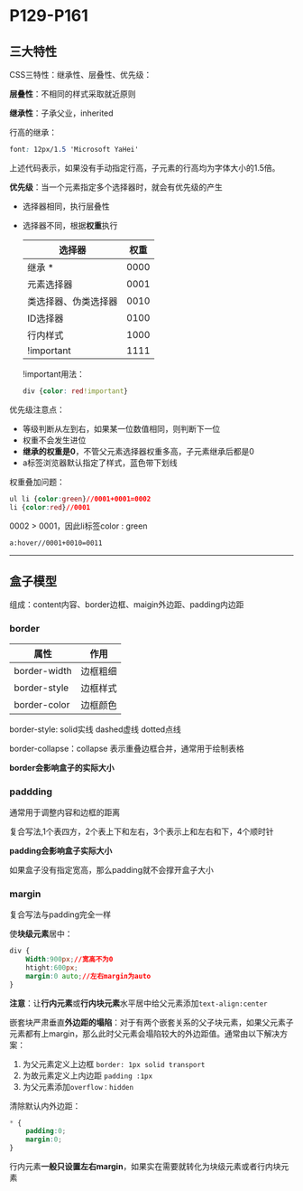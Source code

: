 # P129-P161

## 三大特性

CSS三特性：继承性、层叠性、优先级：

**层叠性**：不相同的样式采取就近原则

**继承性**：子承父业，inherited

行高的继承：

```css
font: 12px/1.5 'Microsoft YaHei'
```

上述代码表示，如果没有手动指定行高，子元素的行高均为字体大小的1.5倍。

**优先级**：当一个元素指定多个选择器时，就会有优先级的产生

- 选择器相同，执行层叠性

- 选择器不同，根据**权重**执行

  | 选择器               | 权重 |
  | -------------------- | ---- |
  | 继承 *               | 0000 |
  | 元素选择器           | 0001 |
  | 类选择器、伪类选择器 | 0010 |
  | ID选择器             | 0100 |
  | 行内样式             | 1000 |
  | !important           | 1111 |

  !important用法：

  ```css
  div {color: red!important}
  ```

优先级注意点：

- 等级判断从左到右，如果某一位数值相同，则判断下一位
- 权重不会发生进位
- **继承的权重是0**，不管父元素选择器权重多高，子元素继承后都是0
- a标签浏览器默认指定了样式，蓝色带下划线

权重叠加问题：

```css
ul li {color:green}//0001+0001=0002
li {color:red}//0001
```

0002 > 0001，因此li标签color : green

```
a:hover//0001+0010=0011
```

 

------



## 盒子模型

组成：content内容、border边框、maigin外边距、padding内边距

### border

| 属性         | 作用     |
| ------------ | -------- |
| border-width | 边框粗细 |
| border-style | 边框样式 |
| border-color | 边框颜色 |

border-style: solid实线 dashed虚线 dotted点线

border-collapse：collapse 表示重叠边框合并，通常用于绘制表格

**border会影响盒子的实际大小**

### paddding

通常用于调整内容和边框的距离

复合写法,1个表四方，2个表上下和左右，3个表示上和左右和下，4个顺时针

**padding会影响盒子实际大小**

如果盒子没有指定宽高，那么padding就不会撑开盒子大小

### margin

复合写法与padding完全一样

使**块级元素**居中：

```css
div {
	Width:900px;//宽高不为0
	htight:600px;
	margin:0 auto;//左右margin为auto
}
```

**注意**：让**行内元素**或**行内块元素**水平居中给父元素添加`text-align:center`

嵌套块严肃垂直**外边距的塌陷**：对于有两个嵌套关系的父子块元素，如果父元素子元素都有上margin，那么此时父元素会塌陷较大的外边距值。通常由以下解决方案：

1. 为父元素定义上边框 `border: 1px solid transport`
2. 为故元素定义上内边距 `padding :1px`
3. 为父元素添加`overflow：hidden`

清除默认内外边距：

```css
* {
	padding:0;
	margin:0;
}
```

行内元素**一般只设置左右margin**，如果实在需要就转化为块级元素或者行内块元素